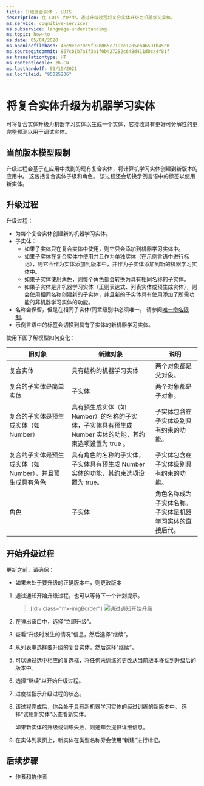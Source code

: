 ```yaml
---
title: 升级复合实体 - LUIS
description: 在 LUIS 门户中，通过升级过程将复合实体升级为机器学习实体。
ms.service: cognitive-services
ms.subservice: language-understanding
ms.topic: how-to
ms.date: 05/04/2020
ms.openlocfilehash: 46e9ece70d9f980065c719ee1205eb46591b45c0
ms.sourcegitcommit: 867cb1b7a1f3a1f0b427282c648d411d0ca4f81f
ms.translationtype: HT
ms.contentlocale: zh-CN
ms.lasthandoff: 03/19/2021
ms.locfileid: "95025236"
---
```

# <a name="upgrade-composite-entity-to-machine-learning-entity"></a>将复合实体升级为机器学习实体

可将复合实体升级为机器学习实体以生成一个实体，它接收具有更好可分解性的更完整预测以用于调试实体。

## <a name="current-version-model-restrictions"></a>当前版本模型限制

升级过程会基于在应用中找到的现有复合实体，将计算机学习实体创建到新版本的应用中。 这包括复合实体子级和角色。 该过程还会切换示例言语中的标签以使用新实体。

## <a name="upgrade-process"></a>升级过程

升级过程：
* 为每个复合实体创建新的机器学习实体。
* 子实体：
    * 如果子实体只在复合实体中使用，则它只会添加到机器学习实体中。
    * 如果子实体在复合实体中使用并且作为单独实体（在示例言语中进行标记），则它会作为实体添加到版本中，并作为子实体添加到新的机器学习实体中。
    * 如果子实体使用角色，则每个角色都会转换为具有相同名称的子实体。
    * 如果子实体是非机器学习实体（正则表达式、列表实体或预生成实体），则会使用相同名称创建新的子实体，并且新的子实体具有使用添加了所需功能的非机器学习实体的功能。
* 名称会保留，但是在相同子实体/同辈级别中必须唯一。 请参阅[唯一命名限制](./luis-limits.md#name-uniqueness)。
* 示例言语中的标签会切换到具有子实体的新机器学习实体。

使用下图了解模型如何变化：

|旧对象|新建对象|说明|
|--|--|--|
|复合实体|具有结构的机器学习实体|两个对象都是父对象。|
|复合的子实体是简单实体|子实体|两个对象都是子对象。|
|复合的子实体是预生成实体（如 Number）|具有预生成实体（如 Number）的名称的子实体，子实体具有预生成 Number 实体的功能，其约束选项设置为 true 。|子实体包含在子实体级别具有约束的功能。|
|复合的子实体是预生成实体（如 Number），并且预生成具有角色|具有角色的名称的子实体，子实体具有预生成 Number 实体的功能，其约束选项设置为 true。|子实体包含在子实体级别具有约束的功能。|
|角色|子实体|角色名称成为子实体名称。 子实体是机器学习实体的直接后代。|

## <a name="begin-upgrade-process"></a>开始升级过程

更新之前，请确保：

* 如果未处于要升级的正确版本中，则更改版本


1. 通过通知开始升级过程，也可以等待下一个计划提示。

    > [!div class="mx-imgBorder"]
    > ![通过通知开始升级](./media/update-composite-entity/notification-begin-update.png)

1. 在弹出窗口中，选择“立即升级”。

1. 查看“升级时发生的情况”信息，然后选择“继续”。

1. 从列表中选择要升级的复合实体，然后选择“继续”。

1. 可以通过选中相应的复选框，将任何未训练的更改从当前版本移动到升级后的版本中。

1. 选择“继续”以开始升级过程。

1. 进度栏指示升级过程的状态。

1. 该过程完成后，你会处于具有新机器学习实体的经过训练的新版本中。 选择“试用新实体”以查看新实体。

    如果新实体的升级或训练失败，则通知会提供详细信息。

1. 在实体列表页上，新实体在类型名称旁会使用“新建”进行标记。

## <a name="next-steps"></a>后续步骤

* [作者和协作者](luis-how-to-collaborate.md)